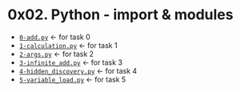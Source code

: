 # 0x02. Python - import & modules
* [`0-add.py`](./0-add.py) &larr; for task 0
* [`1-calculation.py`](./1-calculation.py) &larr; for task 1
* [`2-args.py`](./2-args.py) &larr; for task 2
* [`3-infinite_add.py`](./3-infinite_add.py) &larr; for task 3
* [`4-hidden_discovery.py`](./4-hidden_discovery.py) &larr; for task 4
* [`5-variable_load.py`](./5-variable_load.py) &larr; for task 5
